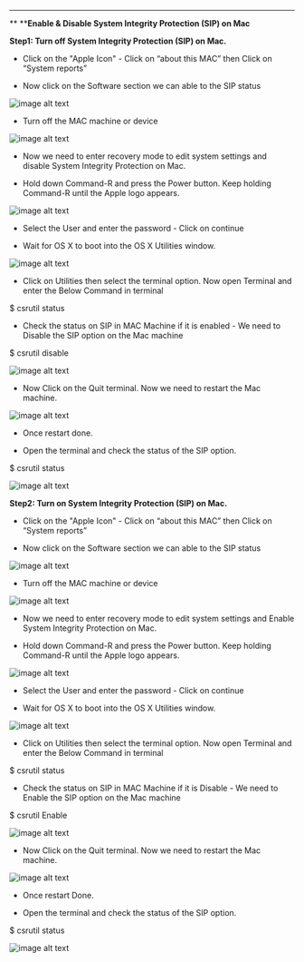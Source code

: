 **        **

**                  ****Enable & Disable System Integrity Protection (SIP) on Mac**

**Step1:  Turn off System Integrity Protection (SIP) on Mac.**

* Click on the "Apple Icon" - Click on “about this MAC” then Click on “System reports”

* Now click on the Software section we can able to the SIP status

![image alt text](image_0.png)

* Turn off the MAC machine or device

![image alt text](image_1.png)

* Now we need to enter recovery mode to edit system settings and disable System Integrity Protection on Mac. 

* Hold down Command-R and press the Power button. Keep holding Command-R until the Apple logo appears.

![image alt text](image_2.png)

* Select the User and enter the password - Click on continue 

*  Wait for OS X to boot into the OS X Utilities window.

![image alt text](image_3.png)

* Click on Utilities then select the terminal option. Now open Terminal and enter the  Below Command in terminal 

$ csrutil status

* Check the status on SIP in MAC Machine if it is enabled - We need to Disable the SIP option on the Mac machine

$  csrutil disable

![image alt text](image_4.png)

* Now Click on the Quit terminal. Now we need to restart the Mac machine.

![image alt text](image_5.png)

* Once restart done. 

* Open the terminal and check the status of the SIP option.

$ csrutil status

![image alt text](image_6.png)

**Step2:  Turn on System Integrity Protection (SIP) on Mac.**

* Click on the "Apple Icon" - Click on “about this MAC” then Click on “System reports”

* Now click on the Software section we can able to the SIP status

![image alt text](image_7.png)

* Turn off the MAC machine or device

![image alt text](image_8.png)

* Now we need to enter recovery mode to edit system settings and Enable System Integrity Protection on Mac. 

* Hold down Command-R and press the Power button. Keep holding Command-R until the Apple logo appears.

![image alt text](image_9.png)

* Select the User and enter the password - Click on continue 

*  Wait for OS X to boot into the OS X Utilities window.

![image alt text](image_10.png)

* Click on Utilities then select the terminal option. Now open Terminal and enter the  Below Command in terminal 

$ csrutil status

* Check the status on SIP in MAC Machine if it is Disable - We need to Enable the SIP option on the Mac machine

$  csrutil Enable

![image alt text](image_11.png)

* Now Click on the Quit terminal. Now we need to restart the Mac machine.

![image alt text](image_12.png)

* Once restart Done. 

* Open the terminal and check the status of the SIP option.

$ csrutil status

![image alt text](image_13.png)

